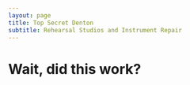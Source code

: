 ```yaml
---
layout: page
title: Top Secret Denton
subtitle: Rehearsal Studios and Instrument Repair
---
```


# Wait, did this work?
